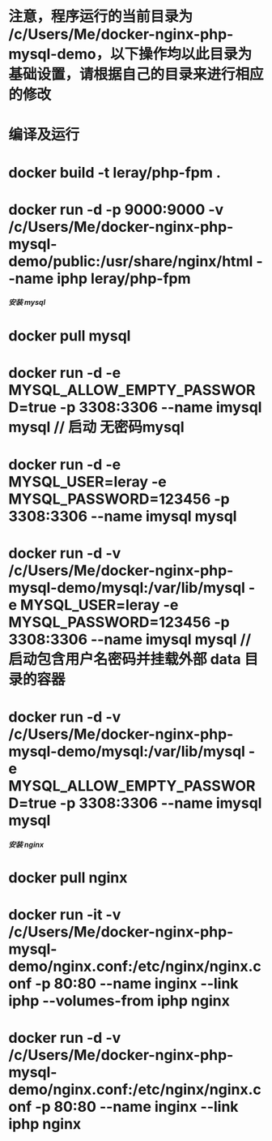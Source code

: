 # 注意，程序运行的当前目录为 /c/Users/Me/docker-nginx-php-mysql-demo，以下操作均以此目录为基础设置，请根据自己的目录来进行相应的修改


# 编译及运行
# docker build -t leray/php-fpm .
# docker run -d -p 9000:9000 -v /c/Users/Me/docker-nginx-php-mysql-demo/public:/usr/share/nginx/html --name iphp leray/php-fpm



##### 安装 mysql #####
# docker pull mysql
# docker run -d -e MYSQL_ALLOW_EMPTY_PASSWORD=true -p 3308:3306 --name imysql mysql // 启动 无密码mysql
# docker run -d -e MYSQL_USER=leray -e MYSQL_PASSWORD=123456 -p 3308:3306 --name imysql mysql
# docker run -d -v /c/Users/Me/docker-nginx-php-mysql-demo/mysql:/var/lib/mysql -e MYSQL_USER=leray -e MYSQL_PASSWORD=123456 -p 3308:3306 --name imysql mysql // 启动包含用户名密码并挂载外部 data 目录的容器
# docker run -d -v /c/Users/Me/docker-nginx-php-mysql-demo/mysql:/var/lib/mysql -e MYSQL_ALLOW_EMPTY_PASSWORD=true -p 3308:3306 --name imysql mysql
##### 安装 nginx #####
# docker pull nginx
# docker run -it -v /c/Users/Me/docker-nginx-php-mysql-demo/nginx.conf:/etc/nginx/nginx.conf -p 80:80 --name inginx --link iphp --volumes-from iphp nginx
# docker run -d -v /c/Users/Me/docker-nginx-php-mysql-demo/nginx.conf:/etc/nginx/nginx.conf -p 80:80 --name inginx --link iphp nginx